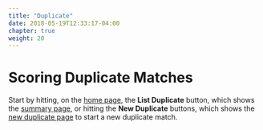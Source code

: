 ```yaml
---
title: "Duplicate"
date: 2018-05-19T12:33:17-04:00
chapter: true
weight: 20
---
```


# Scoring Duplicate Matches

Start by hitting, on the [home page](home.html), the **List Duplicate** button, which shows the [summary page](duplicate/summary.html), or hitting the **New Duplicate** buttons, which shows the [new duplicate page](duplicate/new.html) to start a new duplicate match.
